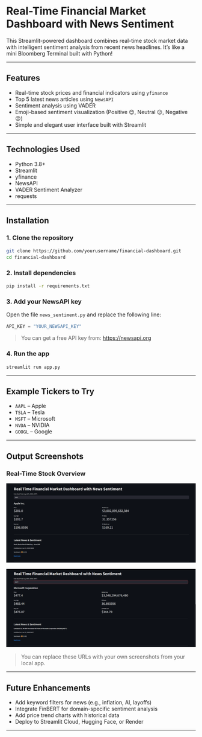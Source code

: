 # Real-Time Financial Market Dashboard with News Sentiment

This Streamlit-powered dashboard combines real-time stock market data with intelligent sentiment analysis from recent news headlines. It’s like a mini Bloomberg Terminal built with Python!

---

## Features

- Real-time stock prices and financial indicators using `yfinance`
- Top 5 latest news articles using `NewsAPI`
- Sentiment analysis using VADER
- Emoji-based sentiment visualization (Positive 😊, Neutral 😐, Negative 😠)
- Simple and elegant user interface built with Streamlit

---

## Technologies Used

- Python 3.8+
- Streamlit
- yfinance
- NewsAPI
- VADER Sentiment Analyzer
- requests

---

## Installation

### 1. Clone the repository

```bash
git clone https://github.com/yourusername/financial-dashboard.git
cd financial-dashboard
```

### 2. Install dependencies

```bash
pip install -r requirements.txt
```

### 3. Add your NewsAPI key

Open the file `news_sentiment.py` and replace the following line:

```python
API_KEY = "YOUR_NEWSAPI_KEY"
```

> You can get a free API key from: https://newsapi.org

### 4. Run the app

```bash
streamlit run app.py
```

---

## Example Tickers to Try

- `AAPL` – Apple
- `TSLA` – Tesla
- `MSFT` – Microsoft
- `NVDA` – NVIDIA
- `GOOGL` – Google

---

## Output Screenshots

### Real-Time Stock Overview

![Output Screenshot](output1.png)

![Output Screenshot](output2.png)

> You can replace these URLs with your own screenshots from your local app.

---

## Future Enhancements

- Add keyword filters for news (e.g., inflation, AI, layoffs)
- Integrate FinBERT for domain-specific sentiment analysis
- Add price trend charts with historical data
- Deploy to Streamlit Cloud, Hugging Face, or Render

---



